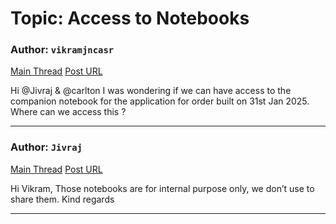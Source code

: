 # Topic: Access to Notebooks

### Author: `vikramjncasr`
[Main Thread](https://discourse.onlinedegree.iitm.ac.in/t/access-to-notebooks/166100)
[Post URL](https://discourse.onlinedegree.iitm.ac.in/t/access-to-notebooks/166100/1)

[post_number]: 1
Hi @Jivraj & @carlton
I was wondering if we can have access to the companion notebook for the application for order built on 31st Jan 2025. Where can we access this ?

---

### Author: `Jivraj`
[Main Thread](https://discourse.onlinedegree.iitm.ac.in/t/access-to-notebooks/166100)
[Post URL](https://discourse.onlinedegree.iitm.ac.in/t/access-to-notebooks/166100/2)

[post_number]: 2
Hi Vikram,
Those notebooks are for internal purpose only, we don’t use to share them.
Kind regards

---
